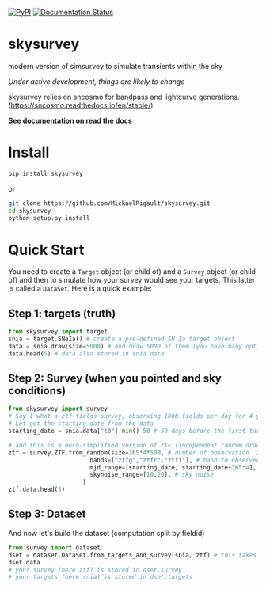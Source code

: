 [![PyPI](https://img.shields.io/pypi/v/skysurvey.svg?style=flat-square)](https://pypi.python.org/pypi/skysurvey)
[![Documentation Status](https://readthedocs.org/projects/skysurvey/badge/?version=latest)](https://skysurvey.readthedocs.io/en/latest/?badge=latest)


# skysurvey 

modern version of simsurvey to simulate transients within the sky

_Under active development, things are likely to change_

skysurvey relies on sncosmo for bandpass and lightcurve generations. (https://sncosmo.readthedocs.io/en/stable/)

**See documentation on [read the docs](https://skysurvey.readthedocs.io/en/latest/)**

# Install
```bash
pip install skysurvey
```
or 
```bash
git clone https://github.com/MickaelRigault/skysurvey.git
cd skysurvey
python setup.py install
```

# Quick Start
You need to create a `Target` object (or child of) and a `Survey` object (or child of) and then to simulate how your survey would see your targets. This latter is called a `DataSet`. Here is a quick example:
## Step 1: targets (truth)
```python
from skysurvey import target
snia = target.SNeIa() # create a pre-defined SN Ia target object
data = snia.draw(size=5000) # and draw 5000 of them (you have many options)
data.head(5) # data also stored in snia.data
```

## Step 2: Survey (when you pointed and sky conditions)
```python
from skysurvey import survey
# Say I what a ztf-fields survey, observing 1000 fields per day for 4 years
# Let get the starting date from the data
starting_date = snia.data["t0"].min()-50 # 50 days before the first target, no need to simulate a survey before that

# and this is a much-simplified version of ZTF (independent random draws)
ztf = survey.ZTF.from_random(size=365*4*500, # number of observation  2 years, 500 per day, small for the doc
                       bands=["ztfg","ztfr","ztfi"], # band to observed
                       mjd_range=[starting_date, starting_date+365*4], # timerange of observation
                       skynoise_range=[10,20], # sky noise
                     )
ztf.data.head(5)
```

## Step 3: Dataset

And now let's build the dataset (computation split by fieldid)
```python
from survey import dataset
dset = dataset.DataSet.from_targets_and_survey(snia, ztf) # this takes ~30 min on a laptop for ~5000 targets
dset.data
# your survey (here ztf) is stored in dset.survey
# your targets (here snia) is stored in dset.targets
```

